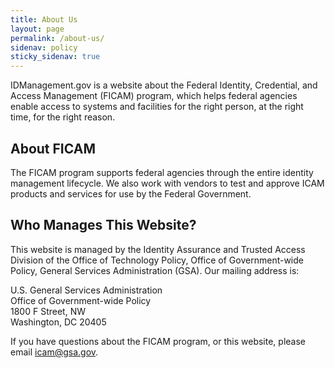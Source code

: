 ```yaml
---
title: About Us
layout: page
permalink: /about-us/
sidenav: policy
sticky_sidenav: true
---
```


IDManagement.gov is a website about the Federal Identity, Credential, and Access Management (FICAM) program, which helps federal agencies enable access to systems and facilities for the right person, at the right time, for the right reason.

## About FICAM

The FICAM program supports federal agencies through the entire identity management lifecycle. We also work with vendors to test and approve ICAM products and services for use by the Federal Government.

## Who Manages This Website?

This website is managed by the Identity Assurance and Trusted Access Division of the Office of Technology Policy, Office of Government-wide Policy, General Services Administration (GSA). Our mailing address is:

U.S. General Services Administration<br>
Office of Government-wide Policy<br>
1800 F Street, NW<br>
Washington, DC 20405

If you have questions about the FICAM program, or this website, please email [icam@gsa.gov](mailto:icam@gsa.gov).
